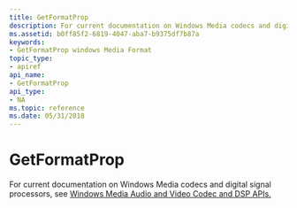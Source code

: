```yaml
---
title: GetFormatProp
description: For current documentation on Windows Media codecs and digital signal processors, see Windows Media Audio and Video Codec and DSP APIs.
ms.assetid: b0ff85f2-6819-4047-aba7-b9375df7b87a
keywords:
- GetFormatProp windows Media Format
topic_type:
- apiref
api_name:
- GetFormatProp
api_type:
- NA
ms.topic: reference
ms.date: 05/31/2018
---
```


# GetFormatProp

For current documentation on Windows Media codecs and digital signal processors, see [Windows Media Audio and Video Codec and DSP APIs.](https://msdn.microsoft.com/library/Dd464626(v=VS.85).aspx)

 

 




